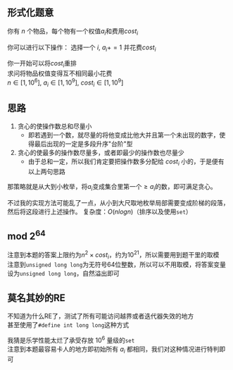 ## 形式化题意
你有 $n$ 个物品，每个物有一个权值$a_i$和费用$cost_i$  

你可以进行以下操作：
选择一个 $i$, $a_i += 1$ 并花费$cost_i$  

你一开始可以将$cost_i$重排  
求问将物品权值变得互不相同最小花费  
$n \in [1, 10^6]$, $a_i \in [1, 10^9]$, $cost_i \in [1, 10^9]$
## 思路  
1. 贪心的使操作数总和尽量小
    - 即若遇到一个数，就尽量的将他变成比他大并且第一个未出现的数字，使得最后出现的一定是多段升序"台阶"型
2. 贪心的使最多的操作数尽量多，或者即最少的操作数也尽量少
    - 由于总和一定，所以我们肯定要把操作数多分配给 $cost_i$ 小的，于是便有以上两句思路

那策略就是从大到小枚举，将$a_i$变成集合里第一个$\ge a_i$的数，即可满足贪心。

不过我的实现方法可能乱了一点，从小到大尺取地枚举局部需要变成阶梯的段落，然后将这段进行上述操作。
复杂度：$O(nlogn)$（排序以及使用`set`）
## mod $2^{64}$
注意到本题的答案上限约为$n^2 \times cost_i$，约为$10^{21}$，所以需要用到题干里的取模  
注意到`unsigned long long`为无符号64位整数，所以可以不用取模，将答案变量设为`unsigned long long`，自然溢出即可
## 莫名其妙的RE
不知道为什么RE了，测试了所有可能访问越界或者迭代器失效的地方  
甚至使用了`#define int long long`这种方式  


我猜是乐学性能太烂了承受存放 $10^6$ 量级的`set`  
注意到本题最容易卡人的地方即初始所有 $a_i$ 都相同，我们对这种情况进行特判即可
